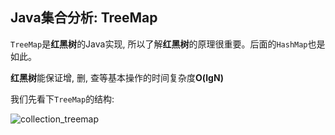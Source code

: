 ## Java集合分析: TreeMap

`TreeMap`是**红黑树**的Java实现, 所以了解**红黑树**的原理很重要。后面的`HashMap`也是如此。

**红黑树**能保证增, 删, 查等基本操作的时间复杂度**O(lgN)**

我们先看下`TreeMap`的结构:

![collection_treemap](/image/collection_treemap.png)